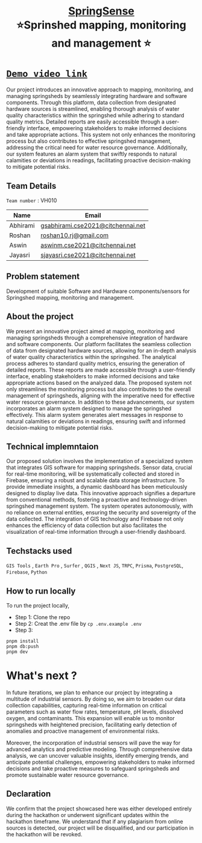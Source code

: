 <h1 align="center" style="border-bottom: none">
    <b>
        <a href="https://www.google.com"> SpringSense </a><br>
    </b>
    ⭐️Sprinshed mapping, monitoring and management  ⭐️ <br>
</h1>

# [`Demo video link`](https://www.youtube.com/watch?v=TegxlW0r4Ro)

Our project introduces an innovative approach to mapping, monitoring, and managing springsheds by seamlessly integrating hardware and software components. Through this platform, data collection from designated hardware sources is streamlined, enabling thorough analysis of water quality characteristics within the springshed while adhering to standard quality metrics. Detailed reports are easily accessible through a user-friendly interface, empowering stakeholders to make informed decisions and take appropriate actions. This system not only enhances the monitoring process but also contributes to effective springshed management, addressing the critical need for water resource governance. Additionally, our system features an alarm system that swiftly responds to natural calamities or deviations in readings, facilitating proactive decision-making to mitigate potential risks.

## Team Details
`Team number` : VH010

| Name     | Email                             |
|--------- |-----------------------------------|
| Abhirami | gsabhirami.cse2021@citchennai.net |
| Roshan   | roshan10.rj@gmail.com             |
| Aswin    | aswinm.cse2021@citchennai.net     |
| Jayasri  | sjayasri.cse2021@citchennai.net   |


## Problem statement 
Development of suitable Software and Hardware components/sensors for Springshed mapping, monitoring and management.
## About the project
We present an innovative project aimed at mapping, monitoring and managing springsheds through a comprehensive integration of hardware and software components. Our platform facilitates the seamless collection of data from designated hardware sources, allowing for an in-depth analysis of water quality characteristics within the springshed. The analytical process adheres to standard quality metrics, ensuring the generation of detailed reports.
These reports are made accessible through a user-friendly interface, enabling stakeholders to make informed decisions and take appropriate actions based on the analyzed data. The proposed system not only streamlines the monitoring process but also contributes to the overall management of springsheds, aligning with the imperative need for effective water resource governance. In addition to these advancements, our system incorporates an alarm system designed to manage the springshed effectively. This alarm system generates alert messages in response to natural calamities or deviations in readings, ensuring swift and informed decision-making to mitigate potential risks.

## Technical implemntaion 
Our proposed solution involves the implementation of a specialized system that integrates GIS software for mapping springsheds. Sensor data, crucial for real-time monitoring, will be systematically collected and stored in Firebase, ensuring a robust and scalable data storage infrastructure. To provide immediate insights, a dynamic dashboard has been meticulously designed to display live data.
This innovative approach signifies a departure from conventional methods, fostering a proactive and technology-driven springshed management system. The system operates autonomously, with no reliance on external entities, ensuring the security and sovereignty of the data collected. The integration of GIS technology and Firebase not only enhances the efficiency of data collection but also facilitates the visualization of real-time information through a user-friendly dashboard.
 

## Techstacks used 
`GIS Tools` , `Earth Pro` , `Surfer` , `QGIS` , `Next JS`, `TRPC`, `Prisma`, `PostgreSQL`, `Firebase`, `Python`

## How to run locally 
To run the project locally,
- Step 1: Clone the repo
- Step 2: Creat the .env file by `cp .env.example .env`
- Step 3:  
```
pnpm install
pnpm db:push
pnpm dev
```

# What's next ?
In future iterations, we plan to enhance our project by integrating a multitude of industrial sensors. By doing so, we aim to broaden our data collection capabilities, capturing real-time information on critical parameters such as water flow rates, temperature, pH levels, dissolved oxygen, and contaminants. This expansion will enable us to monitor springsheds with heightened precision, facilitating early detection of anomalies and proactive management of environmental risks.

Moreover, the incorporation of industrial sensors will pave the way for advanced analytics and predictive modeling. Through comprehensive data analysis, we can uncover valuable insights, identify emerging trends, and anticipate potential challenges, empowering stakeholders to make informed decisions and take proactive measures to safeguard springsheds and promote sustainable water resource governance.

## Declaration
We confirm that the project showcased here was either developed entirely during the hackathon or underwent significant updates within the hackathon timeframe. We understand that if any plagiarism from online sources is detected, our project will be disqualified, and our participation in the hackathon will be revoked.
